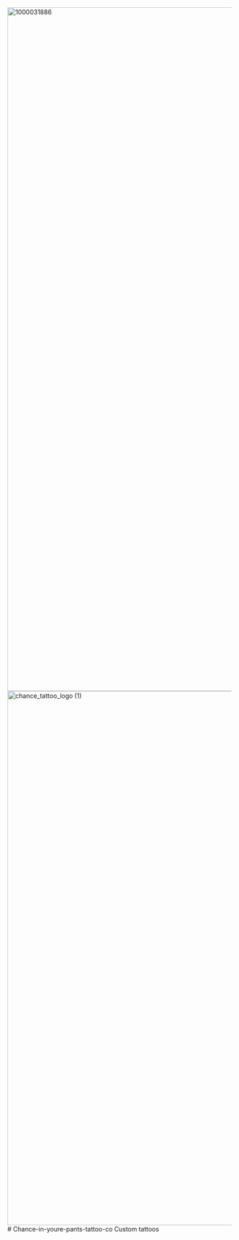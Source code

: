 <img width="1024" height="1536" alt="1000031886" src="https://github.com/user-attachments/assets/417d851f-6ec8-46ee-8eeb-be1442dfd349" />
<img width="800" height="1200" alt="chance_tattoo_logo (1)" src="https://github.com/user-attachments/assets/d3d78e62-dc95-44b1-affa-6a314912e57c" />
# Chance-in-youre-pants-tattoo-co
Custom tattoos
